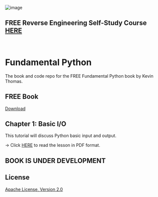 ![image](https://github.com/mytechnotalent/Hacking-Windows/blob/main/Hacking%20Windows.png?raw=true)

## FREE Reverse Engineering Self-Study Course [HERE](https://github.com/mytechnotalent/Reverse-Engineering-Tutorial)

<br>

# Fundamental Python
The book and code repo for the FREE Fundamental Python book by Kevin Thomas.

## FREE Book
[Download](https://github.com/mytechnotalent/Fundamental-Python/blob/main/Fundamental_Python_ALPHA.pdf)

## Chapter 1: Basic I/O
This tutorial will discuss Python basic input and output.

-> Click [HERE](https://github.com/mytechnotalent/Fundamental-Python/blob/main/Fundamental_Python_ALPHA.pdf) to read the lesson in PDF format. <br>

## BOOK IS UNDER DEVELOPMENT

## License
[Apache License, Version 2.0](https://www.apache.org/licenses/LICENSE-2.0)
